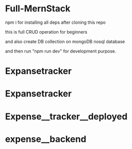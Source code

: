 # Full-MernStack

npm i for installing all deps after cloning this repo

this is full CRUD operation for beginners

and also create DB collection on mongoDB nosql database

and then run "npm run dev" for development purpose.
# Expansetracker
# Expansetracker
# Expense__tracker__deployed
# expense__backend
